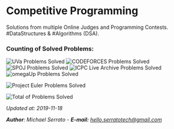 # Competitive Programming

Solutions from multiple Online Judges and Programming Contests. #DataStructures & #Algorithms (DSA).

### Counting of Solved Problems:

![UVa Problems Solved](https://img.shields.io/badge/UVa-94%20AC-red.svg)
![CODEFORCES Problems Solved](https://img.shields.io/badge/CODEFORCES-55%20AC-f1be36.svg)
![SPOJ Problems Solved](https://img.shields.io/badge/SPOJ-22%20AC-337ab7.svg)
![ICPC Live Archive Problems Solved](https://img.shields.io/badge/ICPC%20Live%20Archive-2%20AC-d04542.svg)
![omegaUp Problems Solved](https://img.shields.io/badge/omegaUp-59%20AC-5588dd.svg)

![Project Euler Problems Solved](https://projecteuler.net/profile/michaelserrato.png)

![Total of Problems Solved](https://img.shields.io/badge/TOTAL%20OF%20SOLVED%20PROBLEMS-243%20AC-brightgreen.svg)

*Updated at: 2019-11-18*

***Author**: Michael Serrato - **E-mail:** <hello.serratotech@gmail.com>*
